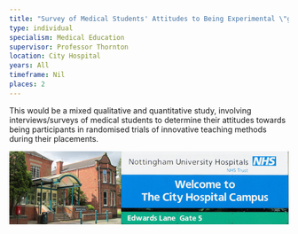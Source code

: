 ```yaml
---
title: "Survey of Medical Students' Attitudes to Being Experimental \"guinea pigs\" in Research Projects (specifically randomised trials) to Evaluate New Teaching Methods"
type: individual
specialism: Medical Education
supervisor: Professor Thornton
location: City Hospital
years: All
timeframe: Nil
places: 2
---
```


<!-- more -->

This would be a mixed qualitative and quantitative study, involving interviews/surveys of medical students to determine their attitudes towards being participants in randomised trials of innovative teaching methods during their placements.

![Nottingham University Hopsitials, City Hospital Campus](/assets/img/city-hospital.jpg)

